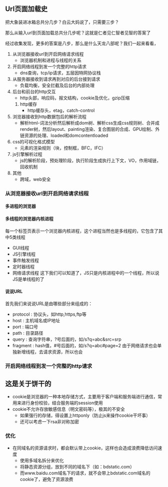 ## Url页面加载史
把大象装进冰箱总共分几步？白云大妈说了，只需要三步？

那么从输入url到页面加载总共分几步呢？这就是仁者见仁智者见智的答案了

经过收集发现，更多的答案是八步，那么是什么天龙八部呢？我们一起来看看，
1. 从浏览器接收url到开启网络请求线程
    - 浏览器机制和进程与线程的关系
2. 开启网络线程到发一个完整的http请求
    - dns查询，tcp/ip请求，五层因特网协议栈
3. 从服务器接收到请求再到对应的后台接到请求
    - 负载均衡，安全拦截及后台的内部处理
4. 后台和前台的http交互
    - http头部，响应码，报文结构，cookie及优化，gzip压缩
    1. http缓存
        - http缓存头，etag，catch-control
5. 浏览器接收到http数据包后的解析流程
    - 解析html-词法分析然后解析成dom树、解析css生成css规则树、合并成render树，然后layout、painting渲染、复合图层的合成、GPU绘制、外链资源的处理、loaded和domcontentloaded
6. css的可视化格式模型
    - 元素的渲染规则（块，控制框，BFC，IFC）
7. js引擎解析过程
    - js的解析阶段，预处理阶段，执行阶段生成执行上下文，VO，作用域链，回收机制
8. 其他
    - 跨域，web安全

### 从浏览器接收url到开启网络请求线程
#### 多进程的浏览器
#### 多线程的浏览器内核进程
每一个标签页表示一个浏览器内核进程，这个进程当然也是多线程的，它包含了其中5类线程
- GUI线程
- JS引擎线程
- 事件触发线程
- 定时器线程
- 网络请求线程
这下我们可以知道了，JS只是内核进程中的一个线程，所以说JS是单线程的了
#### 说说URL
首先我们来说说URL是由哪些部分来组成的：
- protocol : 协议头，如http,https,ftp等
- host : 主机域名或IP地址
- port : 端口号
- path : 目录路径
- query : 查询字符串，?号后面的，如/s?q=abc&src=srp
- fragment : hash值，#号后面的，如/s?q=abc#page=2
由于网络请求也会单独新增线程，去请求资源，所以也会
### 开启网络线程到发一个完整的http请求



## 这是关于饼干的
- cookie是浏览器的一种本地存储方式，主要用于客户端和服务端进行通信，常用来进行身份校验，结合服务端的session使用
- cookie不允许存放敏感信息（明文密码等），极其的不安全
    - 如果强行的存储，得设置上httponly（防止js来操作cookie干坏事）
    - 还可以考虑一下rsa非对称加密
### 优化
- 在同域名的资源请求时，都会默认带上cookie，这样也会造成浪费降低访问速度
    - 使用多域名拆分来优化
    - 将静态资源分组，放到不同的域名下（如：bdstatic.com）
    - 而www.baidu.com域名下的请求，就不会带上bdstatic.com域名的cookie了，避免了资源浪费
